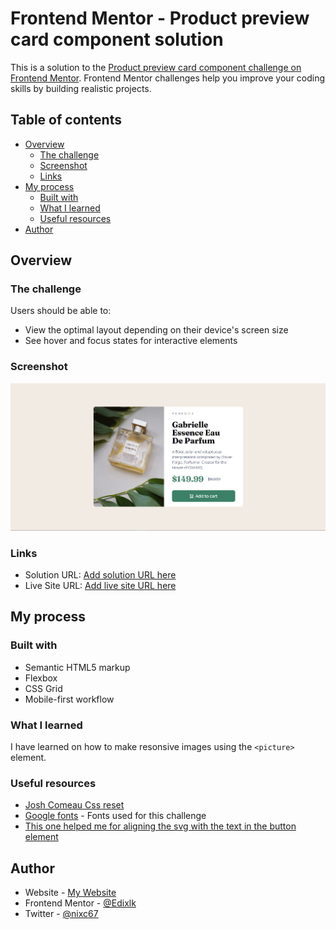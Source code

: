 # Frontend Mentor - Product preview card component solution

This is a solution to the [Product preview card component challenge on Frontend Mentor](https://www.frontendmentor.io/challenges/product-preview-card-component-GO7UmttRfa). Frontend Mentor challenges help you improve your coding skills by building realistic projects.

## Table of contents

- [Overview](#overview)
  - [The challenge](#the-challenge)
  - [Screenshot](#screenshot)
  - [Links](#links)
- [My process](#my-process)
  - [Built with](#built-with)
  - [What I learned](#what-i-learned)
  - [Useful resources](#useful-resources)
- [Author](#author)

## Overview

### The challenge

Users should be able to:

- View the optimal layout depending on their device's screen size
- See hover and focus states for interactive elements

### Screenshot

![Screenshot](./images/usr_screenshot.png)



### Links

- Solution URL: [Add solution URL here](https://your-solution-url.com)
- Live Site URL: [Add live site URL here](https://your-live-site-url.com)

## My process

### Built with

- Semantic HTML5 markup
- Flexbox
- CSS Grid
- Mobile-first workflow

### What I learned

I have learned on how to make resonsive images using the `<picture>` element.

### Useful resources

- [Josh Comeau Css reset](https://www.joshwcomeau.com/css/custom-css-reset/)
- [Google fonts](https://fonts.google.com) - Fonts used for this challenge
- [This one helped me for aligning the svg with the text in the button element](https://codepen.io/TheDutchCoder/pen/gOojqK?editors=1100)

## Author

- Website - [My Website](https://personal-porfolio-website-coral.vercel.app/index.html)
- Frontend Mentor - [@Edixlk](https://www.frontendmentor.io/profile/Edixlk)
- Twitter - [@nixc67](https://x.com/nixc67)
